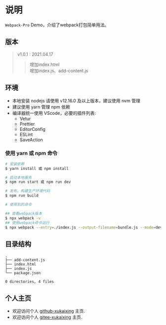 # 说明

  `Webpack-Pro` Demo，介绍了webpack打包简单用法。  
  
## 版本

> v1.0.1 : 2021.04.17
>> 增加index.html  
>> 增加index.js、add-content.js  

## 环境

- 本地安装 nodejs 请使用 v12.16.0 及以上版本，建议使用 nvm 管理  
- 建议使用 yarn 管理 npm 依赖  
- 编译器统一使用 VScode，必要的插件列表:
  - Vetur
  - Prettier
  - EditorConfig
  - ESLint
  - SaveAction

### 使用 yarn 或 npm 命令

```bash
# 安装依赖
$ yarn install 或 npm install

# 启动本地服务
$ npm run start 或 npm run dev

# 发布，构建生产环境代码
$ npm run build

# 使用到的命令

## 查看webpack版本
$ npx webpack -v
## 使用webpack命令运行
$ npx webpack --entry=./index.js --output-filename=bundle.js --mode=development
```

## 目录结构

``` 目录
.
├── add-content.js
├── index.html
├── index.js
└── package.json

0 directories, 4 files

```

## 个人主页

- 欢迎访问个人 [github-xukaixing](https://github.com/xukaixing) 主页.
- 欢迎访问个人 [gitee-xukaixing](https://gitee.com/xukaixing) 主页.
